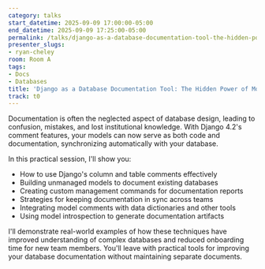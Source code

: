 ```yaml
---
category: talks
start_datetime: 2025-09-09 17:00:00-05:00
end_datetime: 2025-09-09 17:25:00-05:00
permalink: /talks/django-as-a-database-documentation-tool-the-hidden-power-of-model-comments/
presenter_slugs:
- ryan-cheley
room: Room A
tags:
- Docs
- Databases
title: 'Django as a Database Documentation Tool: The Hidden Power of Model Comments'
track: t0
---
```


Documentation is often the neglected aspect of database design, leading to confusion, mistakes, and lost institutional knowledge. With Django 4.2's comment features, your models can now serve as both code and documentation, synchronizing automatically with your database.

In this practical session, I'll show you:
- How to use Django's column and table comments effectively
- Building unmanaged models to document existing databases
- Creating custom management commands for documentation reports
- Strategies for keeping documentation in sync across teams
- Integrating model comments with data dictionaries and other tools
- Using model introspection to generate documentation artifacts

I'll demonstrate real-world examples of how these techniques have improved understanding of complex databases and reduced onboarding time for new team members. You'll leave with practical tools for improving your database documentation without maintaining separate documents.